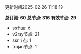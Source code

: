 更新时间2025-02-26 11:18:19

**总订阅: 60**
**总节点: 316**
**有效节点: 29**
- ss节点: 6
- v2ray节点: 21
- ssr节点: 1
- trojan节点: 1

